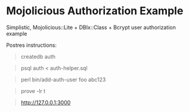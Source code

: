 # Mojolicious Authorization Example
Simplistic, Mojolicious::Lite + DBIx::Class + Bcrypt user authorization example

Postres instructions:

> createdb auth

> psql auth < auth-helper.sql

> perl bin/add-auth-user foo abc123

> prove -lr t

> http://127.0.0.1:3000 
